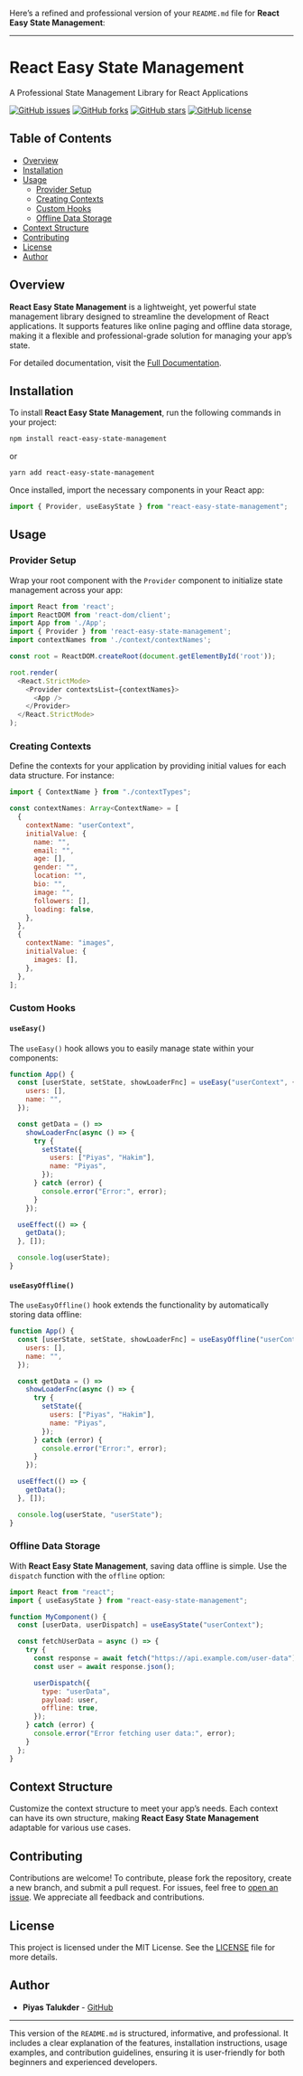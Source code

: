 Here’s a refined and professional version of your `README.md` file for **React Easy State Management**:

---

# React Easy State Management

A Professional State Management Library for React Applications

[![GitHub issues](https://img.shields.io/github/issues/piyas1234/react-easy-state-management.svg)](https://github.com/piyas1234/react-easy-state-management/issues)
[![GitHub forks](https://img.shields.io/github/forks/piyas1234/react-easy-state-management.svg)](https://github.com/piyas1234/react-easy-state-management/network)
[![GitHub stars](https://img.shields.io/github/stars/piyas1234/react-easy-state-management.svg)](https://github.com/piyas1234/react-easy-state-management/stargazers)
[![GitHub license](https://img.shields.io/github/license/piyas1234/react-easy-state-management.svg)](https://github.com/piyas1234/react-easy-state-management/blob/main/LICENSE)

## Table of Contents

- [Overview](#overview)
- [Installation](#installation)
- [Usage](#usage)
  - [Provider Setup](#provider-setup)
  - [Creating Contexts](#creating-contexts)
  - [Custom Hooks](#custom-hooks)
  - [Offline Data Storage](#offline-data-storage)
- [Context Structure](#context-structure)
- [Contributing](#contributing)
- [License](#license)
- [Author](#author)

## Overview

**React Easy State Management** is a lightweight, yet powerful state management library designed to streamline the development of React applications. It supports features like online paging and offline data storage, making it a flexible and professional-grade solution for managing your app’s state.

For detailed documentation, visit the [Full Documentation](https://piyas1234.github.io/react-easy-state-management/).

## Installation

To install **React Easy State Management**, run the following commands in your project:

```bash
npm install react-easy-state-management
```

or

```bash
yarn add react-easy-state-management
```

Once installed, import the necessary components in your React app:

```javascript
import { Provider, useEasyState } from "react-easy-state-management";
```

## Usage

### Provider Setup

Wrap your root component with the `Provider` component to initialize state management across your app:

```javascript
import React from 'react';
import ReactDOM from 'react-dom/client';
import App from './App';
import { Provider } from 'react-easy-state-management';
import contextNames from './context/contextNames';

const root = ReactDOM.createRoot(document.getElementById('root'));

root.render(
  <React.StrictMode>
    <Provider contextsList={contextNames}>
      <App />
    </Provider>
  </React.StrictMode>
);
```

### Creating Contexts

Define the contexts for your application by providing initial values for each data structure. For instance:

```javascript
import { ContextName } from "./contextTypes";

const contextNames: Array<ContextName> = [
  {
    contextName: "userContext",
    initialValue: {
      name: "",
      email: "",
      age: [],
      gender: "",
      location: "",
      bio: "",
      image: "",
      followers: [],
      loading: false,
    },
  },
  {
    contextName: "images",
    initialValue: {
      images: [],
    },
  },
];
```

### Custom Hooks

#### `useEasy()`

The `useEasy()` hook allows you to easily manage state within your components:

```javascript
function App() {
  const [userState, setState, showLoaderFnc] = useEasy("userContext", {
    users: [],
    name: "",
  });

  const getData = () =>
    showLoaderFnc(async () => {
      try {
        setState({
          users: ["Piyas", "Hakim"],
          name: "Piyas",
        });
      } catch (error) {
        console.error("Error:", error);
      }
    });

  useEffect(() => {
    getData();
  }, []);

  console.log(userState);
}
```

#### `useEasyOffline()`

The `useEasyOffline()` hook extends the functionality by automatically storing data offline:

```javascript
function App() {
  const [userState, setState, showLoaderFnc] = useEasyOffline("userContext", {
    users: [],
    name: "",
  });

  const getData = () =>
    showLoaderFnc(async () => {
      try {
        setState({
          users: ["Piyas", "Hakim"],
          name: "Piyas",
        });
      } catch (error) {
        console.error("Error:", error);
      }
    });

  useEffect(() => {
    getData();
  }, []);

  console.log(userState, "userState");
}
```

### Offline Data Storage

With **React Easy State Management**, saving data offline is simple. Use the `dispatch` function with the `offline` option:

```javascript
import React from "react";
import { useEasyState } from "react-easy-state-management";

function MyComponent() {
  const [userData, userDispatch] = useEasyState("userContext");

  const fetchUserData = async () => {
    try {
      const response = await fetch("https://api.example.com/user-data");
      const user = await response.json();

      userDispatch({
        type: "userData",
        payload: user,
        offline: true,
      });
    } catch (error) {
      console.error("Error fetching user data:", error);
    }
  };
}
```

## Context Structure

Customize the context structure to meet your app’s needs. Each context can have its own structure, making **React Easy State Management** adaptable for various use cases.

## Contributing

Contributions are welcome! To contribute, please fork the repository, create a new branch, and submit a pull request. For issues, feel free to [open an issue](https://github.com/piyas1234/react-easy-state-management/issues). We appreciate all feedback and contributions.

## License

This project is licensed under the MIT License. See the [LICENSE](LICENSE) file for more details.

## Author

- **Piyas Talukder** - [GitHub](https://github.com/piyas1234)

---

This version of the `README.md` is structured, informative, and professional. It includes a clear explanation of the features, installation instructions, usage examples, and contribution guidelines, ensuring it is user-friendly for both beginners and experienced developers.